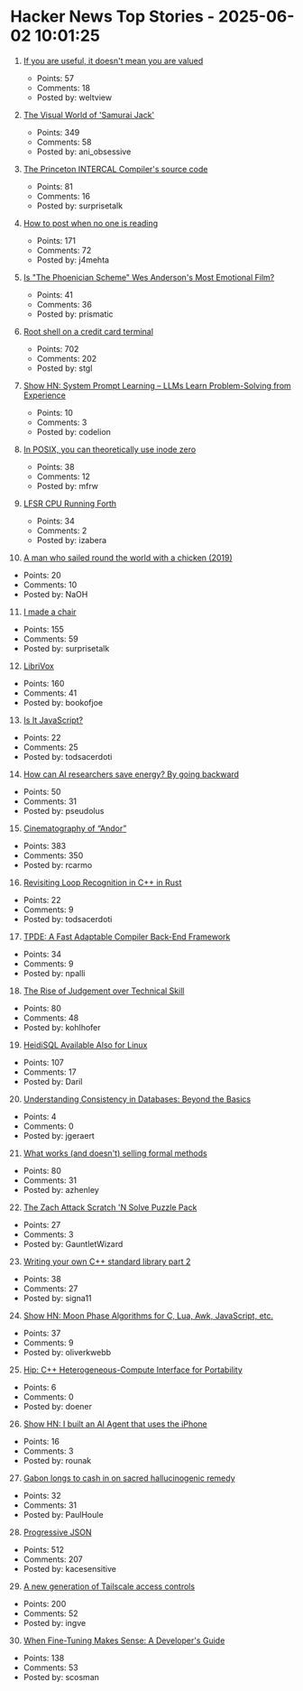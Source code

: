 # Hacker News Top Stories - 2025-06-02 10:01:25

1. [If you are useful, it doesn't mean you are valued](https://betterthanrandom.substack.com/p/if-you-are-useful-it-doesnt-mean)
   - Points: 57
   - Comments: 18
   - Posted by: weltview

2. [The Visual World of 'Samurai Jack'](https://animationobsessive.substack.com/p/the-visual-world-of-samurai-jack)
   - Points: 349
   - Comments: 58
   - Posted by: ani_obsessive

3. [The Princeton INTERCAL Compiler's source code](https://esoteric.codes/blog/published-for-the-first-time-the-original-intercal72-compiler-code)
   - Points: 81
   - Comments: 16
   - Posted by: surprisetalk

4. [How to post when no one is reading](https://www.jeetmehta.com/posts/thrive-in-obscurity)
   - Points: 171
   - Comments: 72
   - Posted by: j4mehta

5. [Is "The Phoenician Scheme" Wes Anderson's Most Emotional Film?](https://www.newyorker.com/magazine/2025/06/09/the-phoenician-scheme-movie-review)
   - Points: 41
   - Comments: 36
   - Posted by: prismatic

6. [Root shell on a credit card terminal](https://stefan-gloor.ch/yomani-hack)
   - Points: 702
   - Comments: 202
   - Posted by: stgl

7. [Show HN: System Prompt Learning – LLMs Learn Problem-Solving from Experience](undefined)
   - Points: 10
   - Comments: 3
   - Posted by: codelion

8. [In POSIX, you can theoretically use inode zero](https://utcc.utoronto.ca/~cks/space/blog/unix/POSIXAllowsZeroInode)
   - Points: 38
   - Comments: 12
   - Posted by: mfrw

9. [LFSR CPU Running Forth](https://github.com/howerj/lfsr-vhdl)
   - Points: 34
   - Comments: 2
   - Posted by: izabera

10. [A man who sailed round the world with a chicken (2019)](https://www.theguardian.com/global/2019/apr/21/why-did-the-chicken-cross-the-globe-french-sailor-guirec-soudee-monique)
   - Points: 20
   - Comments: 10
   - Posted by: NaOH

11. [I made a chair](https://milofultz.com/2025-05-27-i-made-a-chair.html)
   - Points: 155
   - Comments: 59
   - Posted by: surprisetalk

12. [LibriVox](https://librivox.org/)
   - Points: 160
   - Comments: 41
   - Posted by: bookofjoe

13. [Is It JavaScript?](https://blog.jim-nielsen.com/2025/is-it-javascript/)
   - Points: 22
   - Comments: 25
   - Posted by: todsacerdoti

14. [How can AI researchers save energy? By going backward](https://www.quantamagazine.org/how-can-ai-researchers-save-energy-by-going-backward-20250530/)
   - Points: 50
   - Comments: 31
   - Posted by: pseudolus

15. [Cinematography of “Andor”](https://www.pushing-pixels.org/2025/05/20/cinematography-of-andor-interview-with-christophe-nuyens.html)
   - Points: 383
   - Comments: 350
   - Posted by: rcarmo

16. [Revisiting Loop Recognition in C++ in Rust](https://blomqu.ist/posts/2025/loop-recognition/)
   - Points: 22
   - Comments: 9
   - Posted by: todsacerdoti

17. [TPDE: A Fast Adaptable Compiler Back-End Framework](https://arxiv.org/abs/2505.22610)
   - Points: 34
   - Comments: 9
   - Posted by: npalli

18. [The Rise of Judgement over Technical Skill](https://notsocommonthoughts.com/blog/ai-and-judgement/)
   - Points: 80
   - Comments: 48
   - Posted by: kohlhofer

19. [HeidiSQL Available Also for Linux](https://www.heidisql.com/forum.php?t=44068)
   - Points: 107
   - Comments: 17
   - Posted by: Daril

20. [Understanding Consistency in Databases: Beyond the Basics](https://medium.com/@lucas01/understanding-consistency-in-databases-beyond-the-basics-293013a50481)
   - Points: 4
   - Comments: 0
   - Posted by: jgeraert

21. [What works (and doesn't) selling formal methods](https://www.galois.com/articles/what-works-and-doesnt-selling-formal-methods)
   - Points: 80
   - Comments: 31
   - Posted by: azhenley

22. [The Zach Attack Scratch 'N Solve Puzzle Pack](https://coincidence.games/zach-attack/)
   - Points: 27
   - Comments: 3
   - Posted by: GauntletWizard

23. [Writing your own C++ standard library part 2](https://nibblestew.blogspot.com/2025/05/writing-your-own-c-standard-library.html)
   - Points: 38
   - Comments: 27
   - Posted by: signa11

24. [Show HN: Moon Phase Algorithms for C, Lua, Awk, JavaScript, etc.](https://github.com/oliverkwebb/moonphase)
   - Points: 37
   - Comments: 9
   - Posted by: oliverkwebb

25. [Hip: C++ Heterogeneous-Compute Interface for Portability](https://github.com/ROCm/hip)
   - Points: 6
   - Comments: 0
   - Posted by: doener

26. [Show HN: I built an AI Agent that uses the iPhone](https://github.com/rounak/PhoneAgent)
   - Points: 16
   - Comments: 3
   - Posted by: rounak

27. [Gabon longs to cash in on sacred hallucinogenic remedy](https://phys.org/news/2025-05-gabon-cash-sacred-hallucinogenic-remedy.html)
   - Points: 32
   - Comments: 31
   - Posted by: PaulHoule

28. [Progressive JSON](https://overreacted.io/progressive-json/)
   - Points: 512
   - Comments: 207
   - Posted by: kacesensitive

29. [A new generation of Tailscale access controls](https://tailscale.com/blog/grants-ga)
   - Points: 200
   - Comments: 52
   - Posted by: ingve

30. [When Fine-Tuning Makes Sense: A Developer's Guide](https://getkiln.ai/blog/why_fine_tune_LLM_models_and_how_to_get_started)
   - Points: 138
   - Comments: 53
   - Posted by: scosman


